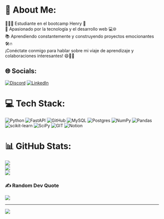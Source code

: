 # 💫 About Me:
👨🏻‍💻 Estudiante en el bootcamp Henry 🚀<br>🌱 Apasionado por la tecnología y el desarrollo web 💻🌐<br>📚 Aprendiendo constantemente y construyendo proyectos emocionantes 🛠️🔥<br>¡Conéctate conmigo para hablar sobre mi viaje de aprendizaje y colaboraciones interesantes! 😄👋📖


## 🌐 Socials:
[![Discord](https://img.shields.io/badge/Discord-%237289DA.svg?logo=discord&logoColor=white)](https://discord.gg/Aalg) [![LinkedIn](https://img.shields.io/badge/LinkedIn-%230077B5.svg?logo=linkedin&logoColor=white)](https://linkedin.com/in/https://www.linkedin.com/in/adri%C3%A1n-le%C3%B3n-gracia-367b2a208/) 

# 💻 Tech Stack:
![Python](https://img.shields.io/badge/python-3670A0?style=for-the-badge&logo=python&logoColor=ffdd54) ![FastAPI](https://img.shields.io/badge/FastAPI-005571?style=for-the-badge&logo=fastapi) ![GitHub](https://img.shields.io/badge/GitHub-%23121011.svg?style=for-the-badge&logo=github&logoColor=white) ![MySQL](https://img.shields.io/badge/mysql-%2300f.svg?style=for-the-badge&logo=mysql&logoColor=white) ![Postgres](https://img.shields.io/badge/postgres-%23316192.svg?style=for-the-badge&logo=postgresql&logoColor=white) ![NumPy](https://img.shields.io/badge/numpy-%23013243.svg?style=for-the-badge&logo=numpy&logoColor=white) ![Pandas](https://img.shields.io/badge/pandas-%23150458.svg?style=for-the-badge&logo=pandas&logoColor=white) ![scikit-learn](https://img.shields.io/badge/scikit--learn-%23F7931E.svg?style=for-the-badge&logo=scikit-learn&logoColor=white) ![SciPy](https://img.shields.io/badge/SciPy-%230C55A5.svg?style=for-the-badge&logo=scipy&logoColor=%white) ![GIT](https://img.shields.io/badge/Git-fc6d26?style=for-the-badge&logo=git&logoColor=white) ![Notion](https://img.shields.io/badge/Notion-%23000000.svg?style=for-the-badge&logo=notion&logoColor=white)
# 📊 GitHub Stats:
![](https://github-readme-stats.vercel.app/api?username=Aalg26&theme=midnight-purple&hide_border=false&include_all_commits=false&count_private=false)<br/>
![](https://github-readme-streak-stats.herokuapp.com/?user=Aalg26&theme=midnight-purple&hide_border=false)<br/>
![](https://github-readme-stats.vercel.app/api/top-langs/?username=Aalg26&theme=midnight-purple&hide_border=false&include_all_commits=false&count_private=false&layout=compact)

### ✍️ Random Dev Quote
![](https://quotes-github-readme.vercel.app/api?type=horizontal&theme=radical)

---
[![](https://visitcount.itsvg.in/api?id=Aalg26&icon=0&color=0)](https://visitcount.itsvg.in)

<!-- Proudly created with GPRM ( https://gprm.itsvg.in ) -->

